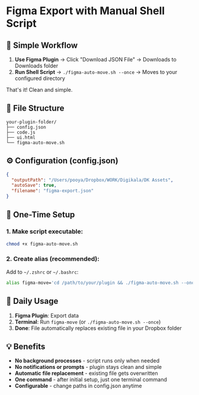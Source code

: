 # Figma Export with Manual Shell Script

## 🎯 Simple Workflow

1. **Use Figma Plugin** → Click "Download JSON File" → Downloads to Downloads folder
2. **Run Shell Script** → `./figma-auto-move.sh --once` → Moves to your configured directory

That's it! Clean and simple.

## 📁 File Structure
```
your-plugin-folder/
├── config.json
├── code.js
├── ui.html
└── figma-auto-move.sh
```

## ⚙️ Configuration (config.json)
```json
{
  "outputPath": "/Users/pooya/Dropbox/WORK/Digikala/DK Assets",
  "autoSave": true,
  "filename": "figma-export.json"
}
```

## 🚀 One-Time Setup

### 1. Make script executable:
```bash
chmod +x figma-auto-move.sh
```

### 2. Create alias (recommended):
Add to `~/.zshrc` or `~/.bashrc`:
```bash
alias figma-move='cd /path/to/your/plugin && ./figma-auto-move.sh --once'
```

## 🔄 Daily Usage

1. **Figma Plugin**: Export data
2. **Terminal**: Run `figma-move` (or `./figma-auto-move.sh --once`)
3. **Done**: File automatically replaces existing file in your Dropbox folder

## 💡 Benefits

- **No background processes** - script runs only when needed
- **No notifications or prompts** - plugin stays clean and simple  
- **Automatic file replacement** - existing file gets overwritten
- **One command** - after initial setup, just one terminal command
- **Configurable** - change paths in config.json anytime